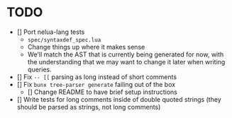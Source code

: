 # TODO
- [] Port nelua-lang tests
  - `spec/syntaxdef_spec.lua`
  - Change things up where it makes sense
  - We'll match the AST that is currently being generated for now, with the understanding that we may want to change it later when writing queries.
- [] Fix `-- [[` parsing as long instead of short comments
- [] Fix `bunx tree-parser generate` failing out of the box
  - [] Change README to have brief setup instructions
- [] Write tests for long comments inside of double quoted strings (they should be parsed as strings, not long comments)